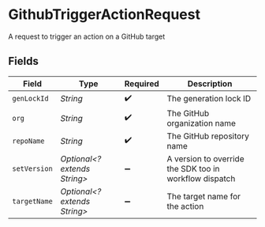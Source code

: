 # GithubTriggerActionRequest

A request to trigger an action on a GitHub target


## Fields

| Field                                                  | Type                                                   | Required                                               | Description                                            |
| ------------------------------------------------------ | ------------------------------------------------------ | ------------------------------------------------------ | ------------------------------------------------------ |
| `genLockId`                                            | *String*                                               | :heavy_check_mark:                                     | The generation lock ID                                 |
| `org`                                                  | *String*                                               | :heavy_check_mark:                                     | The GitHub organization name                           |
| `repoName`                                             | *String*                                               | :heavy_check_mark:                                     | The GitHub repository name                             |
| `setVersion`                                           | *Optional<? extends String>*                           | :heavy_minus_sign:                                     | A version to override the SDK too in workflow dispatch |
| `targetName`                                           | *Optional<? extends String>*                           | :heavy_minus_sign:                                     | The target name for the action                         |